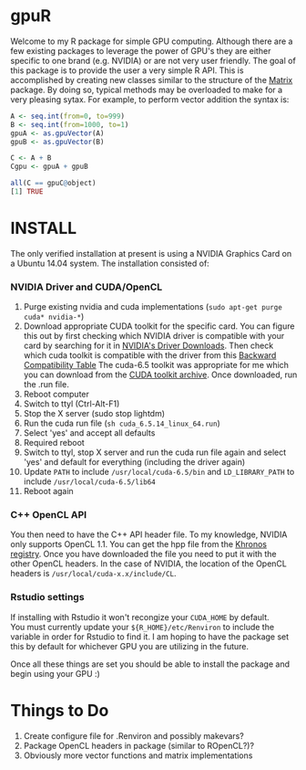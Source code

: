 # gpuR
Welcome to my R package for simple GPU computing.  Although there are a few
existing packages to leverage the power of GPU's they are either specific
to one brand (e.g. NVIDIA) or are not very user friendly.  The goal of this
package is to provide the user a very simple R API.  This is accomplished by
creating new classes similar to the structure of the [Matrix](http://cran.r-project.org/web/packages/Matrix/index.html)
package.  By doing so, typical methods may be overloaded to make for a very
pleasing sytax.  For example, to perform vector addition the syntax is: 

```r
A <- seq.int(from=0, to=999)
B <- seq.int(from=1000, to=1)
gpuA <- as.gpuVector(A)
gpuB <- as.gpuVector(B)

C <- A + B
Cgpu <- gpuA + gpuB

all(C == gpuC@object)
[1] TRUE
```

# INSTALL

The only verified installation at present is using a NVIDIA Graphics Card
on a Ubuntu 14.04 system.  The installation consisted of:

### NVIDIA Driver and CUDA/OpenCL
1. Purge existing nvidia and cuda implementations 
(`sudo apt-get purge cuda* nvidia-*`)
2. Download appropriate CUDA toolkit for the specific card.  You can figure 
this out by first checking which NVIDIA driver is compatible with your card
by searching for it in [NVIDIA's Driver Downloads](http://www.nvidia.com/Download/index.aspx?lang=en-us).
Then check which cuda toolkit is compatible with the driver from this
[Backward Compatibility Table](http://docs.roguewave.com/totalview/8.14.1/html/index.html#page/User_Guides/totalviewug-about-cuda.31.4.html)
The cuda-6.5 toolkit was appropriate for me which you can download from the 
[CUDA toolkit archive](https://developer.nvidia.com/cuda-toolkit-archive).
Once downloaded, run the .run file.
3. Reboot computer
4. Switch to ttyl (Ctrl-Alt-F1)
5. Stop the X server (sudo stop lightdm)
6. Run the cuda run file (`sh cuda_6.5.14_linux_64.run`)
7. Select 'yes' and accept all defaults
8. Required reboot
9. Switch to ttyl, stop X server and run the cuda run file again and select 
'yes' and default for everything (including the driver again)
10. Update `PATH` to include `/usr/local/cuda-6.5/bin` and `LD_LIBRARY_PATH`
to include `/usr/local/cuda-6.5/lib64`
11. Reboot again

### C++ OpenCL API
You then need to have the C++ API header file.  To my knowledge, NVIDIA only
supports OpenCL 1.1.  You can get the hpp file from the 
[Khronos registry](https://www.khronos.org/registry/cl/api/1.1/cl.hpp).  Once
you have downloaded the file you need to put it with the other OpenCL headers.
In the case of NVIDIA, the location of the OpenCL headers is 
`/usr/local/cuda-x.x/include/CL`.

### Rstudio settings
If installing with Rstudio it won't recongize your `CUDA_HOME` by default.  
You must currently update your `${R_HOME}/etc/Renviron` to include the variable 
in order for Rstudio to find it.  I am hoping to have the package set this
by default for whichever GPU you are utilizing in the future.

Once all these things are set you should be able to install the package
and begin using your GPU :)

# Things to Do
1. Create configure file for .Renviron and possibly makevars?
2. Package OpenCL headers in package (similar to ROpenCL?)?
3. Obviously more vector functions and matrix implementations